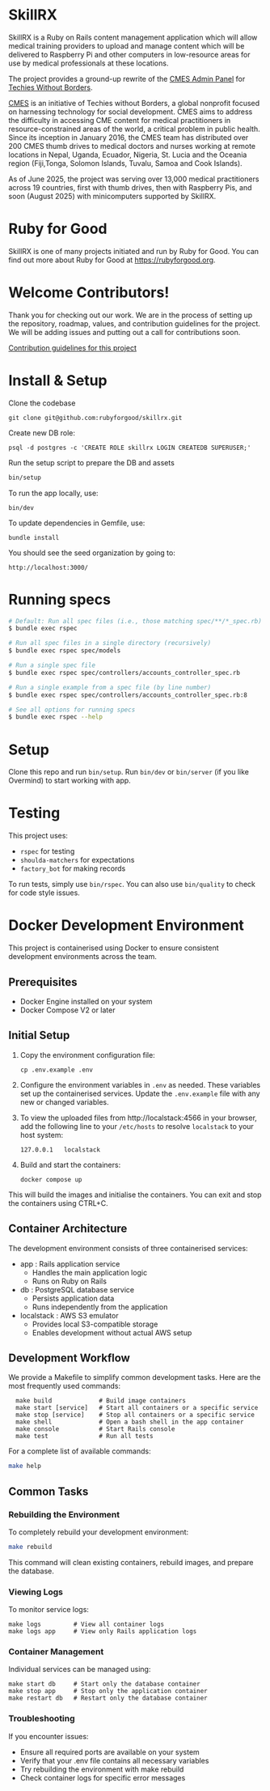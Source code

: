 # SkillRX
SkillRX is a Ruby on Rails content management application which will allow medical training providers to upload and manage content which will be delivered to Raspberry Pi and other computers in low-resource areas for use by medical professionals at these locations.

The project provides a ground-up rewrite of the [CMES Admin Panel](https://github.com/techieswithoutborders/cmes-admin-panel-next) for [Techies Without Borders](https://techieswithoutborders.us/).

[CMES](https://cmesworld.org/) is an initiative of Techies without Borders, a global nonprofit focused on harnessing technology for social development. CMES aims to address the difficulty in accessing CME content for medical practitioners in resource-constrained areas of the world, a critical problem in public health. Since its inception in January 2016, the CMES team has distributed over 200 CMES thumb drives to medical doctors and nurses working at remote locations in Nepal, Uganda, Ecuador, Nigeria, St. Lucia and the Oceania region (Fiji,Tonga, Solomon Islands, Tuvalu, Samoa and Cook Islands).

As of June 2025, the project was serving over 13,000 medical practitioners across 19 countries, first with thumb drives, then with Raspberry Pis, and soon (August 2025) with minicomputers supported by SkillRX.

# Ruby for Good
SkillRX is one of many projects initiated and run by Ruby for Good. You can find out more about Ruby for Good at https://rubyforgood.org.

# Welcome Contributors!
Thank you for checking out our work. We are in the process of setting up the repository, roadmap, values, and contribution guidelines for the project. We will be adding issues and putting out a call for contributions soon.

[Contribution guidelines for this project](CONTRIBUTING.md)


# Install & Setup

Clone the codebase
```
git clone git@github.com:rubyforgood/skillrx.git
```

Create new DB role:
```
psql -d postgres -c 'CREATE ROLE skillrx LOGIN CREATEDB SUPERUSER;'
```

Run the setup script to prepare the DB and assets
```sh
bin/setup
```

To run the app locally, use:
```
bin/dev
```

To update dependencies in Gemfile, use:
```
bundle install
```

You should see the seed organization by going to:
```
http://localhost:3000/
```


# Running specs

```sh
# Default: Run all spec files (i.e., those matching spec/**/*_spec.rb)
$ bundle exec rspec

# Run all spec files in a single directory (recursively)
$ bundle exec rspec spec/models

# Run a single spec file
$ bundle exec rspec spec/controllers/accounts_controller_spec.rb

# Run a single example from a spec file (by line number)
$ bundle exec rspec spec/controllers/accounts_controller_spec.rb:8

# See all options for running specs
$ bundle exec rspec --help
```

# Setup

Clone this repo and run `bin/setup`. Run `bin/dev` or `bin/server` (if you like Overmind) to start working with app.

# Testing

This project uses:
* `rspec` for testing
* `shoulda-matchers` for expectations
* `factory_bot` for making records

To run tests, simply use `bin/rspec`. You can also use `bin/quality` to check for code style issues.

# Docker Development Environment

This project is containerised using Docker to ensure consistent development environments across the team.

## Prerequisites

- Docker Engine installed on your system
- Docker Compose V2 or later

## Initial Setup

1. Copy the environment configuration file:
   ```
   cp .env.example .env
   ```

2. Configure the environment variables in `.env` as needed. These variables set up the containerised services. Update the `.env.example` file with any new or changed variables.

3. To view the uploaded files from http://localstack:4566 in your browser, add the following line to your `/etc/hosts` to resolve `localstack` to your host system:
    ```
    127.0.0.1 	localstack
    ```

4. Build and start the containers:
    ```
    docker compose up
    ```

This will build the images and initialise the containers. You can exit and stop the containers using CTRL+C.

## Container Architecture
The development environment consists of three containerised services:

* app : Rails application service
    * Handles the main application logic
    * Runs on Ruby on Rails
* db : PostgreSQL database service
    * Persists application data
    * Runs independently from the application
* localstack : AWS S3 emulator
     * Provides local S3-compatible storage
     * Enables development without actual AWS setup

## Development Workflow

We provide a Makefile to simplify common development tasks. Here are the most frequently used commands:
```
  make build             # Build image containers
  make start [service]   # Start all containers or a specific service
  make stop [service]    # Stop all containers or a specific service
  make shell             # Open a bash shell in the app container
  make console           # Start Rails console
  make test              # Run all tests
```

For a complete list of available commands:
```bash
make help
```

## Common Tasks
### Rebuilding the Environment
To completely rebuild your development environment:

```bash
make rebuild
```
This command will clean existing containers, rebuild images, and prepare the database.

### Viewing Logs
To monitor service logs:
```
make logs         # View all container logs
make logs app     # View only Rails application logs
```

### Container Management
Individual services can be managed using:
```
make start db     # Start only the database container
make stop app     # Stop only the application container
make restart db   # Restart only the database container
```

### Troubleshooting
If you encounter issues:
- Ensure all required ports are available on your system
- Verify that your .env file contains all necessary variables
- Try rebuilding the environment with make rebuild
- Check container logs for specific error messages
